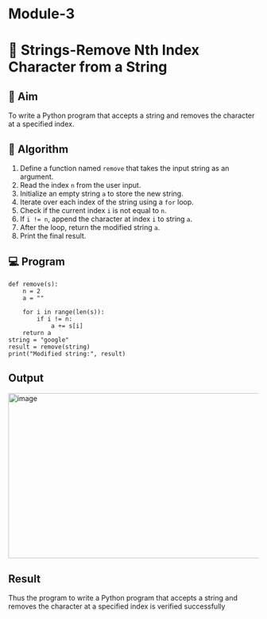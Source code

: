 # Module-3
# 🧹 Strings-Remove Nth Index Character from a String

## 🎯 Aim
To write a Python program that accepts a string and removes the character at a specified index.

## 🧠 Algorithm
1. Define a function named `remove` that takes the input string as an argument.
2. Read the index `n` from the user input.
3. Initialize an empty string `a` to store the new string.
4. Iterate over each index of the string using a `for` loop.
5. Check if the current index `i` is not equal to `n`.
6. If `i != n`, append the character at index `i` to string `a`.
7. After the loop, return the modified string `a`.
8. Print the final result.

## 💻 Program
```
def remove(s):
    n = 2  
    a = ""  
    
    for i in range(len(s)):
        if i != n:
            a += s[i]
    return a
string = "google"  
result = remove(string)
print("Modified string:", result)
```
## Output
<img width="1173" height="332" alt="image" src="https://github.com/user-attachments/assets/ab614295-72af-4018-8874-42345928eb14" />

## Result
Thus the program to write a Python program that accepts a string and removes the character at a specified index is verified successfully
